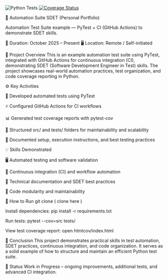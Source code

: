 ![Python Tests](https://github.com/RicardoServilla/Automation-Suite-Sdet/actions/workflows/pytest.yml/badge.svg)
[![Coverage Status](https://codecov.io/gh/RicardoServilla/Automation-Suite-Sdet/branch/main/graph/badge.svg)](https://codecov.io/gh/RicardoServilla/Automation-Suite-Sdet)

🤖 Automation Suite SDET (Personal Portfolio)

Automation Test Suite example — PyTest + CI (GitHub Actions) to demonstrate SDET skills.

📅 Duration: October 2025 – Present
🖥️ Location: Remote / Self-initiated

📝 Project Overview
This is an example automation test suite using PyTest, integrated with GitHub Actions for continuous integration (CI), demonstrating SDET (Software Development Engineer in Test) skills. The project showcases real-world automation practices, test organization, and code coverage reporting in Python.

⚙️ Key Activities

🧪 Developed automated tests using PyTest

⚡ Configured GitHub Actions for CI workflows

📊 Generated test coverage reports with pytest-cov

🧩 Structured src/ and tests/ folders for maintainability and scalability

📄 Documented setup, execution instructions, and best testing practices

💡 Skills Demonstrated

🖥️ Automated testing and software validation

🔄 Continuous integration (CI) and workflow automation

📝 Technical documentation and SDET best practices

🧩 Code modularity and maintainability

🚀 How to Run
git clone ( clone here )

Install dependencies:
pip install -r requirements.txt

Run tests:
pytest --cov=src tests/

View test coverage report:
open htmlcov/index.html


🏁 Conclusion
This project demonstrates practical skills in test automation, SDET practices, continuous integration, and code organization. It serves as a solid example of how to structure and maintain an efficient Python test suite.

🚧 Status
Work in Progress – ongoing improvements, additional tests, and advanced CI integration.
